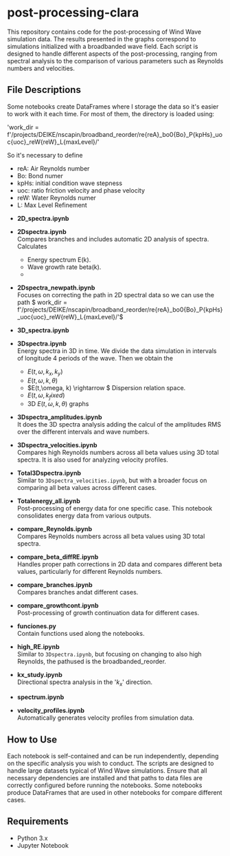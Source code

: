 # post-processing-clara

This repository contains code for the post-processing of Wind Wave simulation data. The results presented in the graphs correspond to simulations initialized with a broadbanded wave field. Each script is designed to handle different aspects of the post-processing, ranging from spectral analysis to the comparison of various parameters such as Reynolds numbers and velocities.

## File Descriptions

Some notebooks create DataFrames where I storage the data so it's easier to work with it each time. For most of them, the directory is loaded using:

'work_dir = f'/projects/DEIKE/nscapin/broadband_reorder/re{reA}_bo0{Bo}_P{kpHs}_uoc{uoc}_reW{reW}_L{maxLevel}/' 

So it's necessary to define 
* reA: Air Reynolds number
* Bo: Bond numer
* kpHs: initial condition wave stepness
* uoc: ratio friction velocity and phase velocity
* reW: Water Reynolds numer
* L: Max Level Refinement

- **2D_spectra.ipynb**
  
  
- **2Dspectra.ipynb**  
  Compares branches and includes automatic 2D analysis of spectra. Calculates
  - Energy spectrum E(k).
  - Wave growth rate beta(k).
  - 
- **2Dspectra_newpath.ipynb**  
  Focuses on correcting the path in 2D spectral data so we can use the path $ work_dir = f'/projects/DEIKE/nscapin/broadband_reorder/re{reA}_bo0{Bo}_P{kpHs}_uoc{uoc}_reW{reW}_L{maxLevel}/'$
- **3D_spectra.ipynb**  

- **3Dspectra.ipynb**  
  Energy spectra in 3D in time. We divide the data simulation in intervals of longitude 4 periods of the wave. Then we obtain the
  - $E(t,\omega, k_x, k_y)$
  - $E(t,\omega, k, \theta)$
  - $E(t,\omega, k) \rightarrow $ Dispersion relation space.
  - $E(t,\omega, k_fixed)$
  - 3D $E(t,\omega, k, \theta)$ graphs
- **3Dspectra_amplitudes.ipynb**  
  It does the 3D spectra analysis adding the calcul of the amplitudes RMS over the different intervals and wave numbers. 

- **3Dspectra_velocities.ipynb**  
  Compares high Reynolds numbers across all beta values using 3D total spectra. It is also used for analyzing velocity profiles.

- **Total3Dspectra.ipynb**  
  Similar to `3Dspectra_velocities.ipynb`, but with a broader focus on comparing all beta values across different cases.

- **Totalenergy_all.ipynb**  
  Post-processing of energy data for one specific case. This notebook consolidates energy data from various outputs.

- **compare_Reynolds.ipynb**  
  Compares Reynolds numbers across all beta values using 3D total spectra.
- **compare_beta_diffRE.ipynb**  
  Handles proper path corrections in 2D data and compares different beta values, particularly for different Reynolds numbers.

- **compare_branches.ipynb**  
  Compares branches andat different cases.

- **compare_growthcont.ipynb**  
  Post-processing of growth continuation data for different cases.
- **funciones.py**  
  Contain functions used along the notebooks.

- **high_RE.ipynb**  
  Similar to `3Dspectra.ipynb`, but focusing on changing to also high Reynolds, the pathused is the broadbanded_reorder.
- **kx_study.ipynb**  
  Directional spectra analysis in the '$k_x$' direction.
- **spectrum.ipynb**  

- **velocity_profiles.ipynb**  
  Automatically generates velocity profiles from simulation data.
## How to Use

Each notebook is self-contained and can be run independently, depending on the specific analysis you wish to conduct. The scripts are designed to handle large datasets typical of Wind Wave simulations. Ensure that all necessary dependencies are installed and that paths to data files are correctly configured before running the notebooks. Some notebooks produce DataFrames that are used in other notebooks for compare different cases.
## Requirements

- Python 3.x
- Jupyter Notebook
